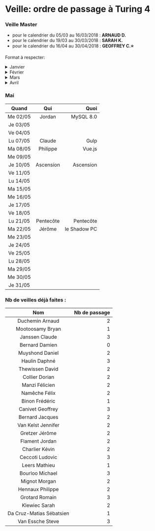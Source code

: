 ﻿# Veille: ordre de passage à Turing 4
 
 ### Veille Master
- pour le calendrier du 05/03 au 16/03/2018 : **ARNAUD D.**
- pour le calendrier du 19/03 au 30/03/2018 : **SARAH K.** 
- pour le calendrier du 16/04 au 30/04/2018 : **GEOFFREY C.:star:**

Format à respecter:   

<details> 
  <summary>Janvier </summary>

 | Date          | Nom              | Sujet              |
 |:----------------:|:----------------:| ------------------:|
 | Je 25/01 | Claude | [Google AMP](https://github.com/ClaudeJanssenPro/veille250118_amp) |
 | Ve 26/01 | Dorian C| [La méthode Jacotot](https://contattafiles.s3-us-west-1.amazonaws.com/tnt14094/8FxtYHOcQ-GuswT/jacotot.pdf) |
 | Lu 29/01 | Steve Van E.     | [Les grilles CSS](https://github.com/Steve-VE/CSS-Grid) |
 | Ma 30/01 | Sarah            | [Optimisation d'image]() |
 | Me 31/01 | Mathieu L.       | [html 5.1]() |

</details>
<details> 
  <summary>Février </summary>

| Date          | Nom              | Sujet              |
|:----------------:|:----------------:| ------------------:|
| Je 01/02 | Bryan Moot. | [Les failles Meltdown et Spectre](https://contattafiles.s3-us-west-1.amazonaws.com/tnt14094/6OUhj2ygWaeTTMR/Veille%20Technologique.docx) |
| Ve 02/02 | Ludovic .C | [GPU et AI]() |
| Lu 05/02 | Jennifer         | [Material design]()  |
| Ma 06/02 | Geoffrey | [Présenter avec Prezi](https://prezi.com/) |
| Me 07/02 | Jordan           | [Big data]() |
| Je 08/02 | Kevin D.         | [Les réseaux Wifi et mobiles](https://contattafiles.s3-us-west-1.amazonaws.com/tnt14094/uY9k3EfBqzse9EZ/Les%20r%C3%A9seaux%20Wifi%20et%20mobiles.pptx) |
| Ve 09/02 | Michael B.       | [Bootstrap]() |
| Lu 12/02 | _Fantomas_       | _Don't Forget Your Veille_ |
| Ma 13/02 | Romain           | Atomic Design  |
| Me 14/02 | Gretzer J        | Ransonware |
| Je 15/02 | Daniel           | La smart |
| Ve 16/02 | Arnaud           | plugin flashplayer |
| Lu 19/02 | Jacques          | Images Libre |
| Ma 20/02 | Claude           | Coder Pareto |
| Me 21/02 | Daphné           | Où est passé le bouton google Image ? |
| Je 22/02 | David            | WP et autres CMS |
| Ve 23/02 | Sébastien        | Les plugins ATOM |
| Lu 26/02 | Ludovic          |Mozilla Firefox developper edition:grilles CSS  
| Ma 27/02 | Morgan           | Scrum|
| Me 28/02 | Kevin Charlier   | [StumbleUpon](https://github.com/becodeorg/La-Veille/blob/master/Turing4/readme.md) |


</details>

<details> 
  <summary>Mars</summary>

| Date          | Nom              | Sujet              |
|:----------------:|:----------------:| ------------------:|
| Je 01/03 | Félicien         |[La technologie Blockchain](https://prezi.com/p/ultdft9eiy7d/) |
| Ve 02/03 | Absent  | NO VEILLE|
| Lu 05/03 | Geoffrey         | Les indispensables (raccourcis) |
| Ma 06/03 | Félix            | Robots.txt |
| Me 07/03 | Philippe H.      | [Samsung DeX et le code](https://prezi.com/p/0a6qr_-uzsbk/)|
| Je 08/03 | ABSENT           | No veille |
| Ve 09/03 | Arnaud D.        | La pollution et l'informatique |
| Lu 12/03 | Steve            | SASS |
| Ma 13/03 | Frédéric         | Scroll infini |
| Me 14/03 | Jordan           | Le cryptage de donnés |
| Je 15/03 | THE COACH        | reset.css |
| Ve 16/03 | Dorian           | wait and see |
| Lu 19/03 | Sarah            | [Organiser son télétravail](https://prezi.com/p/7f1uk3wv4nce/)|
| Ma 20/03 | (Visiteurs)      | NO VEILLE   |
| Me 21/03 | Daniel           | bindparam(), column et motion   |
| Je 22/03 | Félix            | Les outils d'analyse du trafic |
| Ve 23/03 | David            | [Le(s) référencement(s) SEO/SEA](http://prezi.com/gcn2zav-qspq/?utm_campaign=share&utm_medium=copy&rc=ex0share) |
| Lu 26/03 |Daphné            | [Autosploit - piratage des objets connectés](https://prezi.com/p/-dtilgqard9j/)|
| Ma 27/03 |Romain            | Portfolio WebDev |
| Me 28/03 | Geoffrey         | Les outils du WebDev (https://prezi.com/view/dA1DNib4VlZNzq7DKDGg/) |
| Je 29/03 |Félicien          | [schnaps.it, générateur de templates HTML5 et CSS3](https://schnaps.it) |
| Ve 30/03 | Michael          | [Wunderlist Tracker Time]() |

</details>

<details> 
  <summary>Avril</summary>


| Quand         | Qui              | Quoi              |
|:----------------:|:----------------:| ------------------:|
| Lu 09/04 | Philippe      | [Ubuntu 18.04](https://prezi.com/p/fqu2hw4u6zos/) |
| Ma 10/04 | Claude     | [Obligations légales d'un site et divers](https://prezi.com/p/w0glnjyn8aam/) |
| Me 11/04 | Jacques      | Les OS |
| Je 12/04 | Jennifer      | Responsive design |
| Ve 13/04 | Jérôme      | Dark web & Deep web |
| Lu 16/04 | Ludo        | Veille improvisée  |
| Ma 17/04 | Daphné      | ODOO |
| Me 18/04 | Bryan       | les techniques d'animations|
| Je 19/04 | Daniel      | Pocket et Evernote, deux assistants très puissants |
| Ve 20/04 | Mathieu     |  |
| Lu 23/04 |     | Don't forget your veille !
| Ma 24/04 |Kévin | Windows 10 1803 - Redstone 4 |
| Me 25/04 |Romain | Art Intéractif |
| Je 26/04 |Morgan | .NET Core |
| Ve 27/04 |Michael | Facebook Données Personnelles |
| Lu 30/04 |Steve | [Astuces CSS & Sass/SCSS](https://github.com/Steve-VE/css-sass-scss-things) |

</details>

### Mai

| Quand         | Qui              | Quoi              |
|:----------------:|:----------------:| ------------------:|
| Me 02/05 | Jordan | MySQL 8.0 |
| Je 03/05 | | |
| Ve 04/05 | | |
| Lu 07/05 | Claude | Gulp |
| Ma 08/05 | Philippe | Vue.js |
| Me 09/05 | | |
| Je 10/05 | Ascension | Ascension |
| Ve 11/05 | | |
| Lu 14/05 | | |
| Ma 15/05 | | |
| Me 16/05 | | |
| Je 17/05 | | |
| Ve 18/05 | | |
| Lu 21/05 | Pentecôte | Pentecôte |
| Ma 22/05 | Jérôme|le Shadow PC |
| Me 23/05 | | |
| Je 24/05 | | |
| Ve 25/05 | | |
| Lu 28/05 | | |
| Ma 29/05 | | |
| Me 30/05 | | |
| Je 31/05 | | |


### Nb de veilles déjà faites :

| Nom             | Nb de passage     |
|:---------------:|------------------:|
|Duchemin	Arnaud  | 2|
|Mootoosamy	Bryan | 1|
|Janssen	Claude   | 3|
|Bernard Damien   | 0|
|Muyshond	Daniel  | 2|
|Haulin	Daphné    | 3|
|Thewissen	David  | 2|
|Collier	Dorian   | 2|
|Manzi	Félicien   | 2|
|Namêche	Félix    | 2|
|Binon	Frédéric   | 1|
|Canivet	Geoffrey | 3|
|Bernard	Jacques  | 2|
|Van Kelst	Jennifer | 2|
|Gretzer	Jérôme   | 2|
|Flament	Jordan   | 2|
|Charlier	Kévin   | 2|
|Ceccoti	Ludovic  | 3|
|Leers	Mathieu    | 1|
|Bourloo	Michael  | 3|
|Mignot	Morgan    | 2|
|Hennaux	Philippe | 2|
|Grotard	Romain   | 3|
|Klewiec	Sarah    | 2|
|Da Cruz-Matias	Sébatsien | 1|
|Van Essche	Steve | 3|



